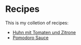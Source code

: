 # Recipes

This is my colletion of recipes:

- [Huhn mit Tomaten und Zitrone](https://crstn.github.io/nomnom/Huhn_mit_Tomaten_und_Zitrone)
- [Pomodoro Sauce](https://crstn.github.io/nomnom/Pomodoro_Sauce)

